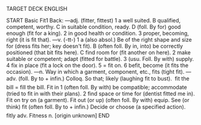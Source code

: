 TARGET DECK
ENGLISH

START
Basic
Fit1
Back: —adj. (fitter, fittest) 1 a well suited. B qualified, competent, worthy. C in suitable condition, ready. D (foll. By for) good enough (fit for a king). 2 in good health or condition. 3 proper, becoming, right (it is fit that). —v. (-tt-) 1 a (also absol.) Be of the right shape and size for (dress fits her; key doesn't fit). B (often foll. By in, into) be correctly positioned (that bit fits here). C find room for (fit another on here). 2 make suitable or competent; adapt (fitted for battle). 3 (usu. Foll. By with) supply. 4 fix in place (fit a lock on the door). 5 = fit on. 6 befit, become (it fits the occasion). —n. Way in which a garment, component, etc., fits (tight fit). —adv. (foll. By to + infin.) Colloq. So that; likely (laughing fit to bust).  fit the bill = fill the bill. Fit in 1 (often foll. By with) be compatible; accommodate (tried to fit in with their plans). 2 find space or time for (dentist fitted me in). Fit on try on (a garment). Fit out (or up) (often foll. By with) equip. See (or think) fit (often foll. By to + infin.) Decide or choose (a specified action).  fitly adv. Fitness n. [origin unknown]
END
